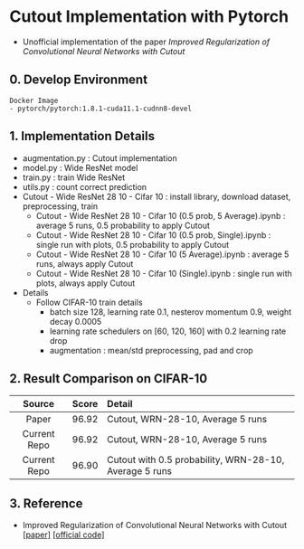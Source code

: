 # Cutout Implementation with Pytorch
- Unofficial implementation of the paper *Improved Regularization of Convolutional Neural Networks with Cutout*


## 0. Develop Environment
```
Docker Image
- pytorch/pytorch:1.8.1-cuda11.1-cudnn8-devel
```


## 1. Implementation Details
- augmentation.py : Cutout implementation
- model.py : Wide ResNet model
- train.py : train Wide ResNet
- utils.py : count correct prediction
- Cutout - Wide ResNet 28 10 - Cifar 10 : install library, download dataset, preprocessing, train
  * Cutout - Wide ResNet 28 10 - Cifar 10 (0.5 prob, 5 Average).ipynb : average 5 runs, 0.5 probability to apply Cutout
  * Cutout - Wide ResNet 28 10 - Cifar 10 (0.5 prob, Single).ipynb : single run with plots, 0.5 probability to apply Cutout
  * Cutout - Wide ResNet 28 10 - Cifar 10 (5 Average).ipynb : average 5 runs, always apply Cutout
  * Cutout - Wide ResNet 28 10 - Cifar 10 (Single).ipynb : single run with plots, always apply Cutout
- Details
  * Follow CIFAR-10 train details
    * batch size 128, learning rate 0.1, nesterov momentum 0.9, weight decay 0.0005
    * learning rate schedulers on [60, 120, 160] with 0.2 learning rate drop
    * augmentation : mean/std preprocessing, pad and crop


## 2. Result Comparison on CIFAR-10
|Source|Score|Detail|
|:-:|:-:|:-|
|Paper|96.92|Cutout, WRN-28-10, Average 5 runs|
|Current Repo|96.92|Cutout, WRN-28-10, Average 5 runs|
|Current Repo|96.90|Cutout with 0.5 probability, WRN-28-10, Average 5 runs|


## 3. Reference
- Improved Regularization of Convolutional Neural Networks with Cutout [[paper]](https://arxiv.org/pdf/1708.04552.pdf) [[official code]](https://github.com/uoguelph-mlrg/Cutout)
